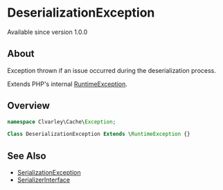 # DeserializationException

Available since version 1.0.0

## About

Exception thrown if an issue occurred during the deserialization process.

Extends PHP's internal [RuntimeException](https://www.php.net/manual/en/class.runtimeexception.php).

## Overview

```php
namespace Clvarley\Cache\Exception;

Class DeserializationException Extends \RuntimeException {}
```

## See Also

* [SerializationException](SerializationException.md)
* [SerializerInterface](../SerializerInterface.md)
